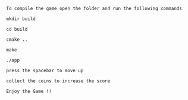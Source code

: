 `To compile the game open the folder and run the following commands`

`mkdir build`

`cd build`

`cmake ..`

`make`

`./app`

`press the spacebar to move up`

`collect the coins to increase the score`

`Enjoy the Game !!`

